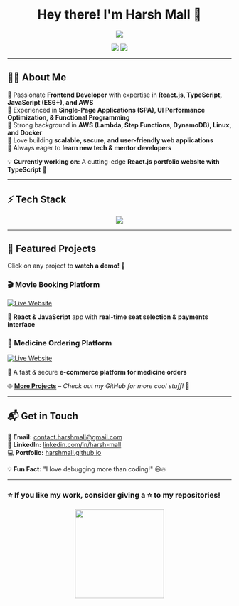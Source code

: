 <h1 align="center">Hey there! I'm Harsh Mall 👋</h1>

<p align="center">
  <img src="https://readme-typing-svg.herokuapp.com?font=Fira+Code&duration=2500&pause=500&color=F7B801&center=true&vCenter=true&width=500&height=30&lines=Frontend+Developer+%7C+React.js+%7C+AWS+%F0%9F%9A%80;Building+Scalable+User-Friendly+Web+Apps;Clean%2C+Maintainable+%26+Optimized+Code+Lover" />
</p>

<p align="center">
  <a href="https://www.linkedin.com/in/harsh-mall"><img src="https://img.shields.io/badge/LinkedIn-blue?style=flat&logo=linkedin"></a>
  <a href="mailto:contact.harshmall@gmail.com"><img src="https://img.shields.io/badge/Email-D14836?style=flat&logo=gmail&logoColor=white"></a>
  <!--<a href=""><img src="https://img.shields.io/badge/Portfolio-Online-green?style=flat&logo=react"></a>-->
</p>

---

## **👨‍💻 About Me**
🔹 Passionate **Frontend Developer** with expertise in **React.js, TypeScript, JavaScript (ES6+), and AWS**  
🔹 Experienced in **Single-Page Applications (SPA), UI Performance Optimization, & Functional Programming**  
🔹 Strong background in **AWS (Lambda, Step Functions, DynamoDB), Linux, and Docker**  
🔹 Love building **scalable, secure, and user-friendly web applications**  
🔹 Always eager to **learn new tech & mentor developers**  

💡 **Currently working on:** A cutting-edge **React.js portfolio website with TypeScript** 🚀

---

## **⚡ Tech Stack**
<p align="center">
  <img src="https://skillicons.dev/icons?i=react,typescript,javascript,html,css,nodejs,aws,docker,linux,git,github" />
</p>

---

## **🚀 Featured Projects**
Click on any project to **watch a demo!** 🎥  

### 🎬 Movie Booking Platform  
[![Live Website](https://img.shields.io/badge/Live%20Site-Click%20Here-brightgreen?style=for-the-badge)](https://movie-booking-platform.vercel.app/)  

📌 **React & JavaScript** app with **real-time seat selection & payments interface**  

### 💊 Medicine Ordering Platform  
[![Live Website](https://img.shields.io/badge/Live%20Site-Click%20Here-brightgreen?style=for-the-badge)](https://online-medicine-web-app-z1kg.vercel.app/)

📌 A fast & secure **e-commerce platform for medicine orders**  

🌐 **[More Projects](#)** – *Check out my GitHub for more cool stuff!* 🚀  

---

## **📬 Get in Touch**
📧 **Email:** [contact.harshmall@gmail.com](mailto:contact.harshmall@gmail.com)  
🔗 **LinkedIn:** [linkedin.com/in/harsh-mall](https://www.linkedin.com/in/harsh-mall)  
💻 **Portfolio:** [harshmall.github.io](https://github.com/HarshMall28)  

💡 **Fun Fact:** "I love debugging more than coding!" 😆🔥  

---

### **⭐ If you like my work, consider giving a ⭐ to my repositories!**
<p align="center">
  <img src="https://media.giphy.com/media/WFZvB7VIXBgiz3oDXE/giphy.gif" width="200">
</p>
